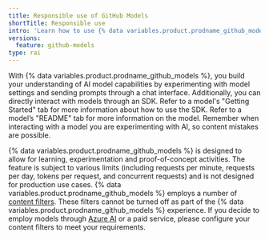 ```yaml
---
title: Responsible use of GitHub Models
shortTitle: Responsible use
intro: 'Learn how to use {% data variables.product.prodname_github_models %} responsibly by understanding its purposes, capabilities, and limitations.'
versions:
  feature: github-models
type: rai
---
```


With {% data variables.product.prodname_github_models %}, you build your understanding of AI model capabilities by experimenting with model settings and sending prompts through a chat interface. Additionally, you can directly interact with models through an SDK. Refer to a model's "Getting Started" tab for more information about how to use the SDK. Refer to a model’s "README" tab for more information on the model. Remember when interacting with a model you are experimenting with AI, so content mistakes are possible.

{% data variables.product.prodname_github_models %} is designed to allow for learning, experimentation and proof-of-concept activities. The feature is subject to various limits (including requests per minute, requests per day, tokens per request, and concurrent requests) and is not designed for production use cases. {% data variables.product.prodname_github_models %} employs a number of [content filters](https://azure.microsoft.com/en-us/products/ai-services/ai-content-safety). These filters cannot be turned off as part of the {% data variables.product.prodname_github_models %} experience. If you decide to employ models through [Azure AI](https://aka.ms/azureai/github-models) or a paid service, please configure your content filters to meet your requirements.
